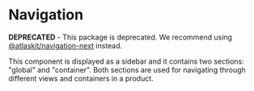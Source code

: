 # Navigation

**DEPRECATED** - This package is deprecated. We recommend using [@atlaskit/navigation-next](https://atlaskit.atlassian.com/packages/core/navigation-next) instead.

This component is displayed as a sidebar and it contains two sections: "global" and "container". Both sections are used for navigating through different views and containers in a product.
